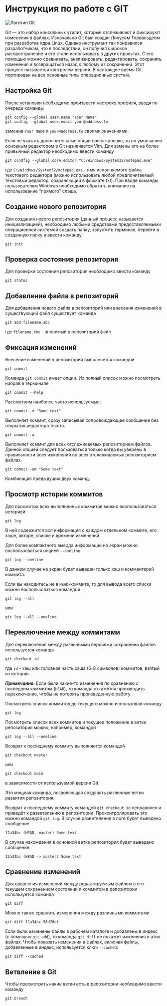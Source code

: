 # Инструкция по работе с GIT

![Логотип Git](git.jpg)

Git — это набор консольных утилит, которые отслеживают и фиксируют изменения в файлах. Изначально Git был создан Линусом Торвальдсом при разработке ядра Linux. Однако инструмент так понравился разработчикам, что в последствии, он получил широкое распространение и его стали использовать в других проектах. С его помощью можно сравнивать, анализировать, редактировать, сохранять изменения и возвращаться назад к любому из сохранений. Этот процесс называется контролем версий. В настоящее время Git портирован на все основные типы операционных систем.

## Настройка Git

После установки необходимо произвести настроку профиля, вводя по очереди команды

    git config --global user.name "Your Name"
    git config --global user.email your@address.to

заменив `Your Name` и `your@address.to` своими значениями.

Если не указать дополнительные опции при установке, то по умолчанию основным редактором в Git назначается Vim. Для замены его на более привычный редактор необходимо ввести команду

    git condfig --global core.editor "C:/Windows/System32/notepad.exe"

где `C:/Windows/System32/notepad.exe` - имя исполняемого файла текстового редактора (можно использовать любой предпочитаемый текстовый редактор, сохраняющий в формате txt). При вводе команды пользователям Windows необходимо обратить внимание на использование "прямого" слэша.

## Создание нового репозитория

Для создания нового репозитория (данный процесс называется инициализацией), необходимо любыми средствами предоставляемыми операционной системой создать папку, запустить терминал, перейти в созданную папку и ввести команду

    git init

## Проверка состояния репозитория

Для проверки состояния репозитория необходимо ввести команду 

    git status

## Добавление файла в репозиторий

Для добавления нового файла в репозиторий или внесения изменений в существующий файл существует команда

    git add filename.abc

где `filename.abc` - вносимый в репозиторий файл

## Фиксация изменений

Внесение изменений в репозиторий выполняется командой

    git commit

Команда `git commit` имеет опции. Их полный список можно посмотреть набрав в терминале

    git commit --help

Рассмотрим наиболее часто используемые:

    git commit -m "Some text"

Выполняет коммит, сразу записывая сопровождающее сообщение без открытия редактора текста.

    git commit -a

Выполняет коммит для всех отслеживаемых репозиторием файлов. Данной опцией следует пользоваться только когда вы уверены в правильности всех изменений во всех отслеживаемых репозиторием файлах.

    git commit -am "Some text"

Комбинация предыдущих двух команд.

## Просмотр истории коммитов

Для просмотра всех выполненных коммитов можно воспользоваться историей

    git log

В ней содержится вся информация о каждом отдельном коммите, его хэше, авторе, списке и времени изменений.

Для более компактного вывода информации на экран можно воспользоваться опцией `--oneline`

    git log --oneline

В данном случае на экран будет выведен только хэш и комментарий коммита.

Если вы находитесь не в `HEAD`-коммите, то для вывода всего списка можно воспользоваться командой

    git log --all

или

    git log --all --oneline

## Переключение между коммитами

Для переключения между различными версиями сохранений файлов используется команда

    git checkout id

где `id` - хэш или головная часть хэша (6-8 символов) коммитов, взятый из истории.

***Примечание:*** Если были какие-то изменения по сравнению с последним коммитом (`HEAD`), то команда откажется производить переключение, чтобы не потерять произведенную работу.

Посмотреть список коммитов до текущего можно использовав команду

    git log 

Посмотреть список всех коммитов и текущее положение в ветке репозитория можно, например, командой

    git log --all --oneline

Возврат к последнему коммиту выполняется командой 

    git checkout master

или 

    git checkout main

в зависимости от используемой версии Git.

Это мощная команда, позволяющая создавать различные ветки развития репозитория.

Возврат к последнему коммиту командой `git checkout id` неправилен и приведёт к разветвлению в репозитории. Проконтролировать это можно командой `git log`. В случае разветвления в логе будет выведено сообщение

    12a34bc (HEAD, master) Some text

В случае нахождения в основной ветке репозитория будет выведено сообщение

    12a34bc (HEAD -> master) Some text

## Сравнение изменений

Для сравнения изменений между редактируемым файлом в его текущем сохраненном состоянии и коммитом в репозитории используется команда 

    git diff

Можно также сравнить изменения между различными коммитами

    git diff 12a34bc 56d78ef

Если были изменены файлы в рабочем каталоге и добавлены в индекс (с помощью `git add`), то команда `git diff` не покажет изменения в этих файлах. Чтобы показать изменения в файлах, включая файлы, добавленные в индекс, используется ключ `--cached`:

    git diff --cached

## Ветвление в Git

Чтобы просмотреть какие ветки есть в репозитории необходимо ввести команду

    git branch
